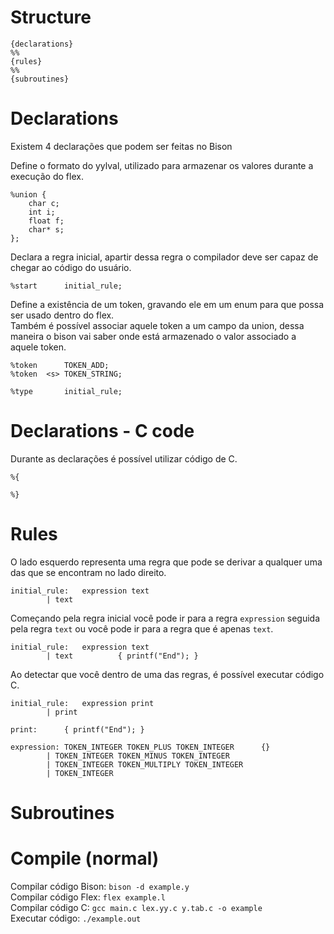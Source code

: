 # Structure

```
{declarations}
%%
{rules}
%%
{subroutines}
```

# Declarations
Existem 4 declarações que podem ser feitas no Bison  

Define o formato do yylval, utilizado para armazenar os valores durante a execução do flex.  
```
%union {
	char c;
	int i;
	float f;
	char* s;
};
```

Declara a regra inicial, apartir dessa regra o compilador deve ser capaz de chegar ao código do usuário.  
```
%start		initial_rule;
```

Define a existência de um token, gravando ele em um enum para que possa ser usado dentro do flex.  
Também é possível associar aquele token a um campo da union, dessa maneira o bison vai saber onde está armazenado o valor associado a aquele token.  
```
%token		TOKEN_ADD;
%token	<s>	TOKEN_STRING;
```

```
%type		initial_rule;
```

# Declarations - C code
Durante as declarações é possível utilizar código de C.  

```
%{

%}
```

# Rules
O lado esquerdo representa uma regra que pode se derivar a qualquer uma das que se encontram no lado direito.  

```
initial_rule:	expression text
		| text
```
Começando pela regra inicial você pode ir para a regra `expression` seguida pela regra `text` ou você pode ir para a regra que é apenas `text`.  

```
initial_rule:	expression text	
		| text			{ printf("End"); }
```
Ao detectar que você dentro de uma das regras, é possível executar código C.  


```
initial_rule:	expression print
		| print

print:		{ printf("End"); }

expression:	TOKEN_INTEGER TOKEN_PLUS TOKEN_INTEGER		{}
		| TOKEN_INTEGER TOKEN_MINUS TOKEN_INTEGER
		| TOKEN_INTEGER TOKEN_MULTIPLY TOKEN_INTEGER
		| TOKEN_INTEGER
```

# Subroutines

# Compile (normal)
Compilar código Bison: `bison -d example.y`  
Compilar código Flex: `flex example.l`  
Compilar código C: `gcc main.c lex.yy.c y.tab.c -o example`  
Executar código: `./example.out`  


